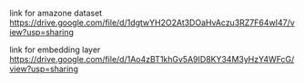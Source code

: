 link for amazone dataset
https://drive.google.com/file/d/1dgtwYH2O2At3DOaHvAczu3RZ7F64wI47/view?usp=sharing

link for embedding layer
https://drive.google.com/file/d/1Ao4zBT1khGv5A9ID8KY34M3yHzY4WFcG/view?usp=sharing


